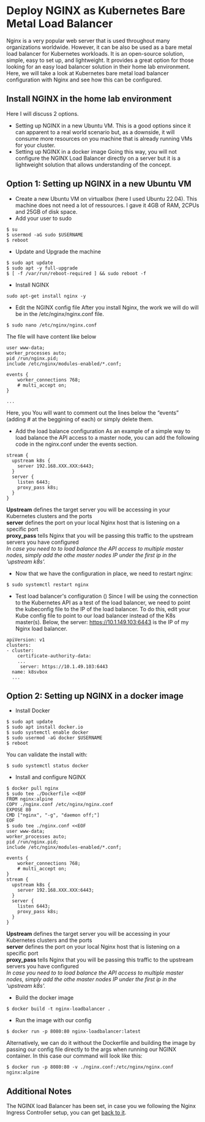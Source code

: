 # Deploy NGINX as Kubernetes Bare Metal Load Balancer

Nginx is a very popular web server that is used throughout many organizations worldwide. However, it can be also be used as a bare metal load balancer for Kubernetes workloads. It is an open-source solution, simple, easy to set up, and lightweight. It provides a great option for those looking for an easy load balancer solution in their home lab environment. Here, we will take a look at Kubernetes bare metal load balancer configuration with Nginx and see how this can be configured.

## Install NGINX in the home lab environment
Here I will discuss 2 options.
* Setting up NGINX in a new Ubuntu VM.
This is a good options since it can apparent to a real world scenario but, as a downside, it will consume more resources on you machine that is already running VMs for your cluster.
* Setting up NGINX in a docker image
Going this way, you will not configure the NGINX Load Balancer directly on a server but it is a lightweight solution that allows understanding of the concept.

## Option 1: Setting up NGINX in a new Ubuntu VM
* Create a new Ubuntu VM on virtualbox (here I used Ubuntu 22.04).
This machine does not need a lot of ressources. I gave it 4GB of RAM, 2CPUs and 25GB of disk space.
* Add your user to sudo
```
$ su
$ usermod -aG sudo $USERNAME
$ reboot
```
* Update and Upgrade the machine
```
$ sudo apt update
$ sudo apt -y full-upgrade
$ [ -f /var/run/reboot-required ] && sudo reboot -f
```
* Install NGINX
```
sudo apt-get install nginx -y
```
* Edit the NGINX config file
After you install Nginx, the work we will do will be in the /etc/nginx/nginx.conf file.
```
$ sudo nano /etc/nginx/nginx.conf
```
The file will have content like below
```
user www-data;
worker_processes auto;
pid /run/nginx.pid;
include /etc/nginx/modules-enabled/*.conf;

events {
	worker_connections 768;
	# multi_accept on;
}

...
```
Here, you You will want to comment out the lines below the “events” (adding # at the beggining of each) or simply delete them.
* Add the load balance configuration
As an example of a simple way to load balance the API access to a master node, you can add the following code in the nginx.conf under the events section.
```
stream { 
  upstream k8s { 
    server 192.168.XXX.XXX:6443; 
  } 
  server { 
    listen 6443; 
    proxy_pass k8s; 
  } 
}
```
**Upstream** defines the target server you will be accessing in your Kubernetes clusters and the ports</br>
**server** defines the port on your local Nginx host that is listening on a specific port<br/>
**proxy_pass** tells Nginx that you will be passing this traffic to the upstream servers you have configured<br/>
*In case you need to to load balance the API access to multiple master nodes, simply add the othe master nodes IP under the first ip in the 'upstream k8s'.*
* Now that we have the configuration in place, we need to restart nginx:
```
$ sudo systemctl restart nginx
```
* Test load balancer's configuration ()
Since I will be using the connection to the Kubernetes API as a test of the load balancer, we need to point the kubeconfig file to the IP of the load balancer. To do this, edit your Kube config file to point to our load balancer instead of the K8s master(s). Below, the server: https://10.1.149.103:6443 is the IP of my Nginx load balancer. 
```
apiVersion: v1
clusters:
- cluster:
    certificate-authority-data: 
    ...
     server: https://10.1.49.103:6443
  name: k8svbox
  ...
```

## Option 2: Setting up NGINX in a docker image  
* Install Docker
```
$ sudo apt update
$ sudo apt install docker.io
$ sudo systemctl enable docker
$ sudo usermod -aG docker $USERNAME
$ reboot
```
You can validate the install with:
```
$ sudo systemctl status docker
```
* Install and configure NGINX
```
$ docker pull nginx
$ sudo tee ./Dockerfile <<EOF
FROM nginx:alpine
COPY ./nginx.conf /etc/nginx/nginx.conf
EXPOSE 80
CMD ["nginx", "-g", "daemon off;"]
EOF
$ sudo tee ./nginx.conf <<EOF
user www-data;
worker_processes auto;
pid /run/nginx.pid;
include /etc/nginx/modules-enabled/*.conf;

events {
	worker_connections 768;
	# multi_accept on;
}
stream { 
  upstream k8s { 
    server 192.168.XXX.XXX:6443; 
  } 
  server { 
    listen 6443; 
    proxy_pass k8s; 
  } 
}
```
**Upstream** defines the target server you will be accessing in your Kubernetes clusters and the ports</br>
**server** defines the port on your local Nginx host that is listening on a specific port<br/>
**proxy_pass** tells Nginx that you will be passing this traffic to the upstream servers you have configured<br/>
*In case you need to to load balance the API access to multiple master nodes, simply add the othe master nodes IP under the first ip in the 'upstream k8s'.*
* Build the docker image
```
$ docker build -t nginx-loadbalancer .
```
* Run the image with our config
```
$ docker run -p 8080:80 nginx-loadbalancer:latest
```
Alternatively, we can do it without the Dockerfile and building the image by passing our config file directly to the args when running our NGINX container. In this case our command will look like this:
```
$ docker run -p 8080:80 -v ./nginx.conf:/etc/nginx/nginx.conf nginx:alpine
```

## Additional Notes
The NGINX load Balancer has been set, in case you we following the Nginx Ingress Controller setup, you can get [back to it](https://github.com/hereishd/K8S-From-Scratch/tree/main/Nginx-Ingress-Controller).